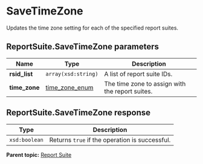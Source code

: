 # SaveTimeZone

Updates the time zone setting for each of the specified report suites.

## ReportSuite.SaveTimeZone parameters

|Name|Type|Description|
|----|----|-----------|
|**rsid_list** |`array(xsd:string)` |A list of report suite IDs.|
|**time_zone** |[time_zone_enum](../../data_types/r_timezone_enum.md#) |The time zone to assign with the report suites.|

## ReportSuite.SaveTimeZone response

|Type|Description|
|----|-----------|
|`xsd:boolean` |Returns `true` if the operation is successful.|

**Parent topic:** [Report Suite](../../methods/report_suite/r_methods_reportsuite.md)


